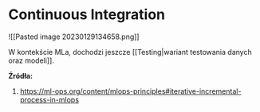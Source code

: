 # Continuous Integration

![[Pasted image 20230129134658.png]]

W kontekście MLa, dochodzi jeszcze [[Testing|wariant testowania danych oraz modeli]].

**Źródła:**
1. https://ml-ops.org/content/mlops-principles#iterative-incremental-process-in-mlops